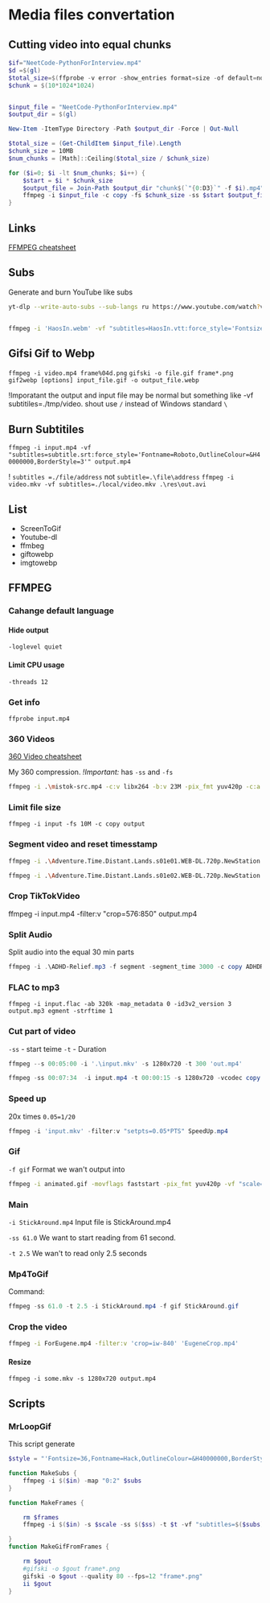 # Media files convertation

## Cutting video into equal chunks

```powershell
$if="NeetCode-PythonForInterview.mp4"
$d =$(gl)
$total_size=$(ffprobe -v error -show_entries format=size -of default=noprint_wrappers=1:nokey=1 $if)
$chunk = $(10*1024*1024)
```

```powershell

$input_file = "NeetCode-PythonForInterview.mp4"
$output_dir = $(gl)

New-Item -ItemType Directory -Path $output_dir -Force | Out-Null

$total_size = (Get-ChildItem $input_file).Length
$chunk_size = 10MB
$num_chunks = [Math]::Ceiling($total_size / $chunk_size)

for ($i=0; $i -lt $num_chunks; $i++) {
    $start = $i * $chunk_size
    $output_file = Join-Path $output_dir "chunk$(`"{0:D3}`" -f $i).mp4"
    ffmpeg -i $input_file -c copy -fs $chunk_size -ss $start $output_file
}

```


## Links

[FFMPEG cheatsheet](https://gist.github.com/nickkraakman/e351f3c917ab1991b7c9339e10578049)

## Subs

Generate and burn YouTube like subs

```bash
yt-dlp --write-auto-subs --sub-langs ru https://www.youtube.com/watch?v=0mJ4W2R_MMo


ffmpeg -i 'HaosIn.webm' -vf "subtitles=HaosIn.vtt:force_style='Fontsize=36,Fontname=Roboto,OutlineColour=&H40000000,BorderStyle=3'" -s 1280x720 Haos.mp4
```

## Gifsi Gif to Webp

`ffmpeg -i video.mp4 frame%04d.png`
`gifski -o file.gif frame*.png`
`gif2webp [options] input_file.gif -o output_file.webp`

!Imporatant the output and input file may be normal but something like -vf subtitiles=./tmp/video. shout use `/` instead of Windows standard `\`


## Burn Subtitiles

`ffmpeg -i input.mp4 -vf "subtitles=subtitle.srt:force_style='Fontname=Roboto,OutlineColour=&H40000000,BorderStyle=3'" output.mp4`


! `subtitles =./file/address` not `subtitle=.\file\address`
`ffmpeg -i video.mkv -vf subtitles=./local/video.mkv .\res\out.avi`

## List

- ScreenToGif
- Youtube-dl
- ffmbeg
- giftowebp
- imgtowebp

## FFMPEG

### Cahange default language

#### Hide output

`-loglevel quiet`

#### Limit CPU usage

`-threads 12 `

### Get info

`ffprobe input.mp4`

### 360 Videos

[360 Video cheatsheet](https://gist.github.com/nickkraakman/e351f3c917ab1991b7c9339e10578049)

My 360 compression. 
*!Important:* has `-ss` and `-fs` 
```bash
ffmpeg -i .\mistok-src.mp4 -c:v libx264 -b:v 23M -pix_fmt yuv420p -c:a aac -b:a 192K -ss 03 -fs 90M mistok-5.mp4
```


### Limit file size
`ffmpeg -i input -fs 10M -c copy output`

###  Segment video and reset timesstamp
```bash
ffmpeg -i .\Adventure.Time.Distant.Lands.s01e01.WEB-DL.720p.NewStation.mkv -f segment -strttime 1 -segment_time 15:00 -c copy -reset_timestamps 1 E01-%03d.mp4
```

```bash
ffmpeg -i .\Adventure.Time.Distant.Lands.s01e02.WEB-DL.720p.NewStation.mkv -vf subtitles=Adventure.Time.Distant.Lands.s01e02.WEB-DL.720p.NewStation.mkv -ss 37:47 -d 01:00   SubTest.mp4
```


### Crop TikTokVideo 

ffmpeg -i input.mp4 -filter:v "crop=576:850" output.mp4

### Split Audio

Split audio into the equal 30 min parts

```powershell
ffmpeg -i .\ADHD-Relief.mp3 -f segment -segment_time 3000 -c copy ADHDRelief%03d.mp3
```
### FLAC to mp3

`ffmpeg -i input.flac -ab 320k -map_metadata 0 -id3v2_version 3 output.mp3
egment -strftime 1`

### 


### Cut part of video 
`-ss` - start teime
`-t` - Duration 

```powershell
ffmpeg --s 00:05:00 -i '.\input.mkv' -s 1280x720 -t 300 'out.mp4'
```
```powershell
ffmpeg -ss 00:07:34  -i input.mp4 -t 00:00:15 -s 1280x720 -vcodec copy -acodec copy output.mp4
```

### Speed up 

20x times `0.05=1/20`

```powershell
ffmpeg -i 'input.mkv' -filter:v "setpts=0.05*PTS" SpeedUp.mp4
```

### Gif
`-f gif` 
Format we wan't output into

```bash
ffmpeg -i animated.gif -movflags faststart -pix_fmt yuv420p -vf "scale=trunc(iw/2)*2:trunc(ih/2)*2" video.mp4
```
### Main

`-i StickAround.mp4`
Input file is StickAround.mp4


`-ss 61.0` 
We want to start reading  from 61 second.

`-t 2.5`
We wan't to read only 2.5 seconds

### Mp4ToGif

Command:

```powershell 
ffmpeg -ss 61.0 -t 2.5 -i StickAround.mp4 -f gif StickAround.gif 
```

### Crop the video
```bash
ffmpeg -i ForEugene.mp4 -filter:v 'crop=iw-840' 'EugeneCrop.mp4'
```

#### Resize

`ffmpeg -i some.mkv -s 1280x720 output.mp4`

## Scripts

### MrLoopGif

This script generate

```PowerShell
$style = "'Fontsize=36,Fontname=Hack,OutlineColour=&H40000000,BorderStyle=3'"

function MakeSubs {
	ffmpeg -i $($in) -map "0:2" $subs
}

function MakeFrames {

	rm $frames
	ffmpeg -i $($in) -s $scale -ss $($ss) -t $t -vf "subtitles=$($subs):force_style=$($style), fps=12" 'frame%04d.png'

}
function MakeGifFromFrames {

	rm $gout
	#gifski -o $gout frame*.png
	gifski -o $gout --quality 80 --fps=12 "frame*.png" 
	ii $gout
}
```
